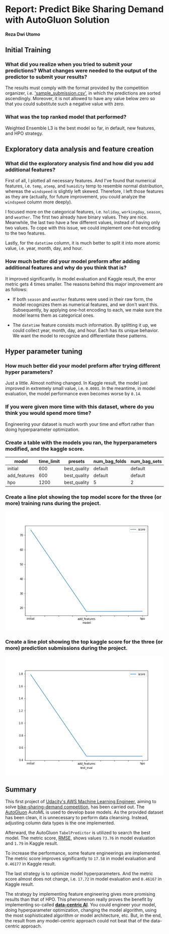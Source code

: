 # Report: Predict Bike Sharing Demand with AutoGluon Solution
#### Reza Dwi Utomo

## Initial Training
### What did you realize when you tried to submit your predictions? What changes were needed to the output of the predictor to submit your results?
The results must comply with the format provided by the competition organizer, i.e. ['sample_submission.csv'](./sampleSubmission.csv), in which the predictions are sorted ascendingly. Moreover, it is not allowed to have any value below zero so that you could substitute such a negative value with zero.

### What was the top ranked model that performed?
Weighted Ensemble L3 is the best model so far, in default, new features, and HPO strategy.

## Exploratory data analysis and feature creation
### What did the exploratory analysis find and how did you add additional features?

First of all, I plotted all necessary features. And I've found that numerical features, i.e. `temp`, `atemp`, and `humidity` temp to resemble normal distribution, whereas the `windspeed` is slightly left skewed. Therefore, I left those features as they are (actually, for future improvement, you could analyze the `windspeed` column more deeply).

I focused more on the categorical features, i.e. `holiday`, `workingday`, `season`, and `weather`. The first two already have binary values. They are nice. Meanwhile, the last two have a few different values, instead of having only two values. To cope with this issue, we could implement one-hot encoding to the two features.

Lastly, for the `datetime` column, it is much better to split it into more atomic value, i.e. year, month, day, and hour.

### How much better did your model preform after adding additional features and why do you think that is?

It improved significantly. In model evaluation and Kaggle result, the error metric gets 4 times smaller. The reasons behind this major improvement are as follows:

- If both `season` and `weather` features were used in their raw form, the model recognizes them as numerical features, and we don't want this. Subsequently, by applying one-hot encoding to each, we make sure the model learns them as categorical ones.

- The `datetime` feature consists much information. By splitting it up, we could collect year, month, day, and hour. Each has its unique behavior. We want the model to recognize and differentiate these patterns.

## Hyper parameter tuning
### How much better did your model preform after trying different hyper parameters?
Just a little. Almost nothing changed. In Kaggle result, the model just improved in extremely small value, i.e. `0.0001`. In the meantime, in model evaluation, the model performance even becomes worse by `0.14`.

### If you were given more time with this dataset, where do you think you would spend more time?
Engineering your dataset is much worth your time and effort rather than doing hyperparameter optimization.

### Create a table with the models you ran, the hyperparameters modified, and the kaggle score.
|model|time_limit|presets|num_bag_folds|num_bag_sets|num_stack_levels|auto_stack|num_trials|scheduler|searcher|score|
|--|--|--|--|--|--|--|--|--|--|--|
|initial|600|best_quality|default|default|default|default|default|default|default|1.78786|
|add_features|600|best_quality|default|default|default|default|default|default|default|0.46177|
|hpo|1200|best_quality|5|2|2|True|5|local|auto|0.46167|

### Create a line plot showing the top model score for the three (or more) training runs during the project.

![model_train_score.png](./model_train_score.png)

### Create a line plot showing the top kaggle score for the three (or more) prediction submissions during the project.

![model_test_score.png](./model_test_score.png)

## Summary
This first project of [Udacity's AWS Machine Learning Engineer](https://www.udacity.com/course/aws-machine-learning-engineer-nanodegree--nd189), aiming to solve [bike-sharing-demand competition](https://www.kaggle.com/competitions/bike-sharing-demand), has been carried out. The [AutoGluon](https://auto.gluon.ai/) AutoML is used to develop base models. As the provided dataset has been clean, it is unnecessary to perform data cleansing. Instead, adjusting column data types is the one implemented.

Afterward, the AutoGluon `TabelPredictor` is utilized to search the best model. The metric score, [RMSE](https://c3.ai/glossary/data-science/root-mean-square-error-rmse/#:~:text=To%20compute%20RMSE%2C%20calculate%20the,square%20root%20of%20that%20mean.), shows values `73.76` in model evaluation and `1.79` in Kaggle result.

To increase the performance, some feature engineerings are implemented. The metric score improves significantly to `17.58` in model evaluation and `0.46177` in Kaggle result.

The last strategy is to optimize model hyperparameters. And the metric score almost does not change, i.e. `17.72` in model evaluation and `0.46167` in Kaggle result.

The strategy by implementing feature engineering gives more promising results than that of HPO. This phenomenon really proves the benefit by implementing so-called [**data-centric AI**](https://datacentricai.org/). You could engineer your model, doing hyperparameter optimization, changing the model algorithm, using the most sophisticated algorithm or model architecture, etc. But, in the end, the result from any model-centric approach could not beat that of the data-centric approach.
